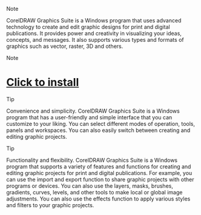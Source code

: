 > [!Note]
> CorelDRAW Graphics Suite is a Windows program that uses advanced technology to create and edit graphic designs for print and digital publications. It provides power and creativity in visualizing your ideas, concepts, and messages. It also supports various types and formats of graphics such as vector, raster, 3D and others.

> [!Note]
># [Click to install]()

> [!TIP]
> Convenience and simplicity. CorelDRAW Graphics Suite is a Windows program that has a user-friendly and simple interface that you can customize to your liking. You can select different modes of operation, tools, panels and workspaces. You can also easily switch between creating and editing graphic projects.

> [!TIP]
> Functionality and flexibility. CorelDRAW Graphics Suite is a Windows program that supports a variety of features and functions for creating and editing graphic projects for print and digital publications. For example, you can use the import and export function to share graphic projects with other programs or devices. You can also use the layers, masks, brushes, gradients, curves, levels, and other tools to make local or global image adjustments. You can also use the effects function to apply various styles and filters to your graphic projects.

